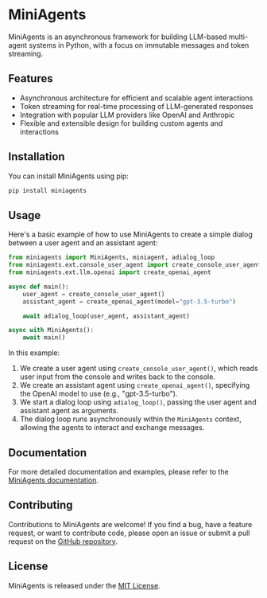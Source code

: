 # MiniAgents

MiniAgents is an asynchronous framework for building LLM-based multi-agent systems in Python, with a focus on immutable messages and token streaming.

## Features

- Asynchronous architecture for efficient and scalable agent interactions
- Token streaming for real-time processing of LLM-generated responses
- Integration with popular LLM providers like OpenAI and Anthropic
- Flexible and extensible design for building custom agents and interactions

## Installation

You can install MiniAgents using pip:

```bash
pip install miniagents
```

## Usage

Here's a basic example of how to use MiniAgents to create a simple dialog between a user agent and an assistant agent:

```python
from miniagents import MiniAgents, miniagent, adialog_loop
from miniagents.ext.console_user_agent import create_console_user_agent
from miniagents.ext.llm.openai import create_openai_agent

async def main():
    user_agent = create_console_user_agent()
    assistant_agent = create_openai_agent(model="gpt-3.5-turbo")

    await adialog_loop(user_agent, assistant_agent)

async with MiniAgents():
    await main()
```

In this example:

1. We create a user agent using `create_console_user_agent()`, which reads user input from the console and writes back to the console.
2. We create an assistant agent using `create_openai_agent()`, specifying the OpenAI model to use (e.g., "gpt-3.5-turbo").
3. We start a dialog loop using `adialog_loop()`, passing the user agent and assistant agent as arguments.
4. The dialog loop runs asynchronously within the `MiniAgents` context, allowing the agents to interact and exchange messages.

## Documentation

For more detailed documentation and examples, please refer to the [MiniAgents documentation](https://miniagents.readthedocs.io/).

## Contributing

Contributions to MiniAgents are welcome! If you find a bug, have a feature request, or want to contribute code, please open an issue or submit a pull request on the [GitHub repository](https://github.com/teremterem/MiniAgents).

## License

MiniAgents is released under the [MIT License](https://opensource.org/licenses/MIT).
